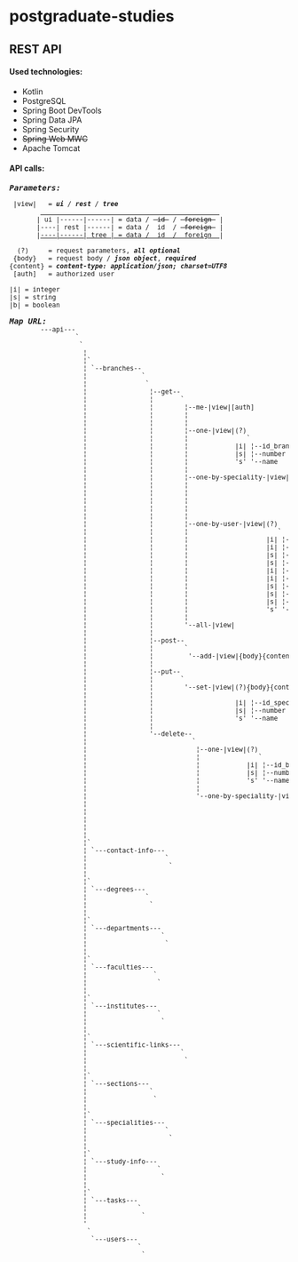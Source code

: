 # postgraduate-studies
<h2><b>REST API</b></h2>
<h4>Used technologies:</h5>
<ul>
<li>Kotlin
<li>PostgreSQL
<li>Spring Boot DevTools
<li>Spring Data JPA
<li>Spring Security
<li><s>Spring Web MWC</s>
<li>Apache Tomcat
</ul>
<h4>API calls:</h4>
<pre><small><b><i><big>Parameters:</big></i></b>
<br> |view|   = <b><i>ui</b> / <b>rest</b> / <b>tree</b></i>
        <u>                                              </u>
       | ui |------|------| = data / <s> id </s> / <s> foreign </s> | 
       |----| rest |------| = data /  id  / <s> foreign </s> |
       |<u>----|------| tree | = data /  id  /  foreign  </u>|
<br>  (?)     = request parameters, <b><i>all optional</i></b>
 {body}   = request body / <b><i>json object</i></b>, <b><i>required</i></b>
{content} = <b><i>content-type: application/json; charset=UTF8</i></b>
 [auth]   = authorized user
<br>|i| = integer
|s| = string
|b| = boolean</small><small>
<br><b><i><big>Map URL:</big></i></b>
        ---api---
                 `
                  `
                   ¦
                   ¦`
                   ¦ `--branches--
                   ¦              ` 
                   ¦               `
                   ¦                ¦--get--
                   ¦                ¦       `
                   ¦                ¦        ¦--me-|view|[auth]
                   ¦                ¦        ¦               
                   ¦                ¦        ¦               
                   ¦                ¦        ¦--one-|view|(?)
                   ¦                ¦        ¦               `
                   ¦                ¦        ¦            |i| ¦--id_branch
                   ¦                ¦        ¦            |s| ¦--number
                   ¦                ¦        ¦            's' '--name
                   ¦                ¦        ¦               
                   ¦                ¦        ¦--one-by-speciality-|view|(?)
                   ¦                ¦        ¦                             `
                   ¦                ¦        ¦                          |i| ¦--id_speciality
                   ¦                ¦        ¦                          |s| ¦--number
                   ¦                ¦        ¦                          's' '--name
                   ¦                ¦        ¦                              
                   ¦                ¦        ¦--one-by-user-|view|(?)
                   ¦                ¦        ¦                       `
                   ¦                ¦        ¦                    |i| ¦--id_user
                   ¦                ¦        ¦                    |i| ¦--id_contact_info
                   ¦                ¦        ¦                    |s| ¦--phone_number
                   ¦                ¦        ¦                    |s| ¦--email
                   ¦                ¦        ¦                    |i| ¦--id_study_info
                   ¦                ¦        ¦                    |i| ¦--id_scientific_links
                   ¦                ¦        ¦                    |s| ¦--orcid
                   ¦                ¦        ¦                    |s| ¦--researcherid
                   ¦                ¦        ¦                    |s| ¦--google_scholar_id
                   ¦                ¦        ¦                    's' '--scopus_author_id
                   ¦                ¦        ¦
                   ¦                ¦        '--all-|view|
                   ¦                ¦        
                   ¦                ¦--post--
                   ¦                ¦        `
                   ¦                ¦         '--add-|view|{body}{content}
                   ¦                ¦
                   ¦                ¦--put--
                   ¦                ¦       `
                   ¦                ¦        '--set-|view|(?){body}{content}
                   ¦                ¦                        `
                   ¦                ¦                     |i| ¦--id_speciality
                   ¦                ¦                     |s| ¦--number
                   ¦                ¦                     's' '--name
                   ¦                ¦
                   ¦                '--delete--
                   ¦                           `
                   ¦                            ¦--one-|view|(?)
                   ¦                            ¦               `
                   ¦                            ¦            |i| ¦--id_branch
                   ¦                            ¦            |s| ¦--number
                   ¦                            ¦            's' '--name
                   ¦                            ¦                
                   ¦                            '--one-by-speciality-|view|(?)
                   ¦                                                          `
                   ¦                                                       |i| ¦--id_speciality
                   ¦                                                       |s| ¦--number
                   ¦                                                       's' '--name
                   ¦                        
                   ¦`
                   ¦ `---contact-info---
                   ¦                    `
                   ¦                     `
                   ¦
                   ¦`
                   ¦ `---degrees---
                   ¦               `
                   ¦                `
                   ¦
                   ¦`
                   ¦ `---departments---
                   ¦                   `
                   ¦                    `
                   ¦
                   ¦`
                   ¦ `---faculties---
                   ¦                 `
                   ¦                  `
                   ¦
                   ¦`
                   ¦ `---institutes---
                   ¦                  `
                   ¦                   `
                   ¦
                   ¦`
                   ¦ `---scientific-links---
                   ¦                        `
                   ¦                         `
                   ¦
                   ¦`
                   ¦ `---sections---
                   ¦                `
                   ¦                 `
                   ¦
                   ¦`
                   ¦ `---specialities---
                   ¦                    `
                   ¦                     `
                   ¦
                   ¦`
                   ¦ `---study-info---
                   ¦                  `
                   ¦                   `
                   ¦
                   ¦`
                   ¦ `---tasks---
                   ¦             `
                   ¦              `
                   '
                    `
                     `---users---
                                 `
                                  `
</small>
</pre>